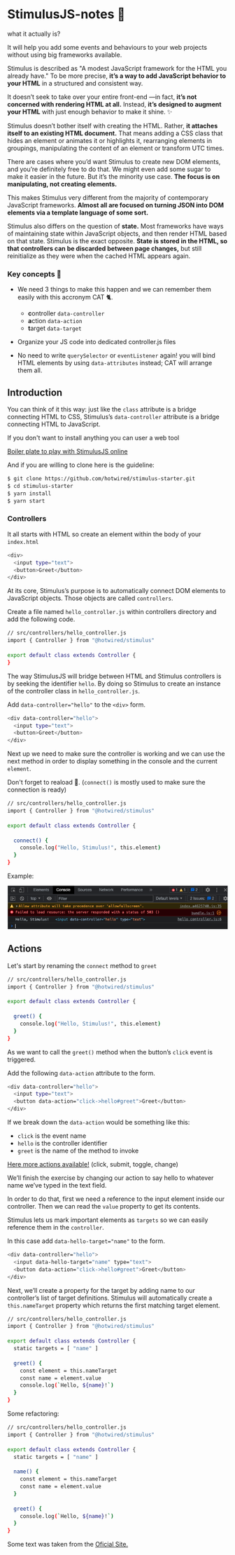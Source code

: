 # StimulusJS-notes 📝

what it actually is? 

It will help you add some events and behaviours to your web projects without using big frameworks available.

Stimulus is described as "A modest JavaScript framework for the HTML you already have." To be more precise, **it’s a way to add JavaScript behavior to your  HTML** in a structured and consistent way.

It doesn’t seek to take over your entire front-end —in fact, **it’s not concerned with rendering HTML at all.** Instead, **it’s designed to augment your HTML** with just enough behavior to make it shine. ✨

Stimulus doesn’t bother itself with creating the HTML. Rather, **it attaches itself to an existing HTML document.** That means adding a CSS class that hides an element or animates it or highlights it, rearranging elements in groupings, manipulating the content of an element or transform UTC times.

There are cases where you’d want Stimulus to create new DOM elements, and you’re definitely free to do that. We might even add some sugar to make it easier in the future. But it’s the minority use case. **The focus is on manipulating, not creating elements.**

This makes Stimulus very different from the majority of contemporary JavaScript frameworks. **Almost all are focused on turning JSON into DOM elements via a template language of some sort.**

Stimulus also differs on the question of **state.** Most frameworks have ways of maintaining state within JavaScript objects, and then render HTML based on that state. Stimulus is the exact opposite. **State is stored in the HTML, so that controllers can be discarded between page changes,** but still reinitialize as they were when the cached HTML appears again.

### Key concepts 🔑

- We need 3 things to make this happen and we can remember them easily with this accronym CAT 🐈.

    - **c**ontroller `data-controller`
    - **a**ction     `data-action` 
    - **t**arget     `data-target` 

- Organize your JS code into dedicated controller.js files

- No need to write `querySelector` or `eventListener` again! you will bind HTML elements by using `data-attributes` instead; CAT will arrange them all.


## Introduction

You can think of it this way: just like the `class` attribute is a bridge connecting HTML to CSS, Stimulus’s `data-controller` attribute is a bridge connecting HTML to JavaScript.

If you don't want to install anything you can user a web tool

[Boiler plate to play with StimulusJS online](https://glitch.com/edit/#!/import/git?url=https://github.com/hotwired/stimulus-starter.git)

And if you are willing to clone here is the guideline:

```bash
$ git clone https://github.com/hotwired/stimulus-starter.git
$ cd stimulus-starter
$ yarn install
$ yarn start
```

### Controllers

It all starts with HTML so create an element within the body of your `index.html`

```bash
<div>
  <input type="text">
  <button>Greet</button>
</div>
```

At its core, Stimulus’s purpose is to automatically connect DOM elements to JavaScript objects. Those objects are called `controllers`. 

Create a file named `hello_controller.js` within controllers directory and add the following code.

```bash
// src/controllers/hello_controller.js
import { Controller } from "@hotwired/stimulus"

export default class extends Controller {
}
```

The way StimulusJS will bridge between HTML and Stimulus controllers is by seeking the identifier `hello`. By doing so Stimulus to create an instance of the controller class in `hello_controller.js`.

Add `data-controller="hello"` to the `<div>` form.

```bash
<div data-controller="hello">
  <input type="text">
  <button>Greet</button>
</div>
```

Next up we need to make sure the controller is working and we can use the next method in order to display something in the console and the current `element`.

Don't forget to reaload 🔁. (`connect()` is mostly used to make sure the connection is ready)

```bash
// src/controllers/hello_controller.js
import { Controller } from "@hotwired/stimulus"

export default class extends Controller {

  connect() {
    console.log("Hello, Stimulus!", this.element)
  }
}
```

Example:

![Console displaying](connect_method.png)

## Actions

Let's start by renaming the `connect` method to `greet`

```bash
// src/controllers/hello_controller.js
import { Controller } from "@hotwired/stimulus"

export default class extends Controller {

  greet() {
    console.log("Hello, Stimulus!", this.element)
  }
}
```

As we want to call the `greet()` method when the button’s `click` event is triggered. 

Add the following `data-action` attribute to the form.

```bash
<div data-controller="hello">
  <input type="text">
  <button data-action="click->hello#greet">Greet</button>
</div>
```

If we break down the `data-action` would be something like this:

- `click` is the event name
- `hello` is the controller identifier
- `greet` is the name of the method to invoke

[Here more actions available!](https://stimulus.hotwired.dev/reference/actions) (click, submit, toggle, change)


We’ll finish the exercise by changing our action to say hello to whatever name we’ve typed in the text field.

In order to do that, first we need a reference to the input element inside our controller. Then we can read the `value` property to get its contents.

Stimulus lets us mark important elements as `targets` so we can easily reference them in the `controller`. 

In this case add `data-hello-target="name"` to the form.

```bash
<div data-controller="hello">
  <input data-hello-target="name" type="text">
  <button data-action="click->hello#greet">Greet</button>
</div>
```

Next, we’ll create a property for the target by adding name to our controller’s list of target definitions. Stimulus will automatically create a `this.nameTarget` property which returns the first matching target element.

```bash
// src/controllers/hello_controller.js
import { Controller } from "@hotwired/stimulus"

export default class extends Controller {
  static targets = [ "name" ]

  greet() {
    const element = this.nameTarget
    const name = element.value
    console.log(`Hello, ${name}!`)
  }
}
```

Some refactoring:

```bash
// src/controllers/hello_controller.js
import { Controller } from "@hotwired/stimulus"

export default class extends Controller {
  static targets = [ "name" ]

  name() {
    const element = this.nameTarget
    const name = element.value
  }

  greet() {
    console.log(`Hello, ${name}!`)
  }
}
```



Some text was taken from the [Oficial Site.](https://stimulus.hotwired.dev/)
